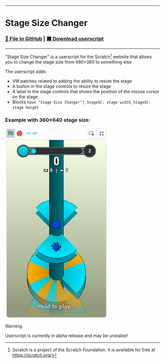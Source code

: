 <hr>

# Stage Size Changer
### [📄 File in GitHub](https://github.com/DDen4ik-12/data-files/blob/main/scratchFollowViewportsFix.user.js) | [🟩 Download userscript](https://raw.githubusercontent.com/DDen4ik-12/data-files/refs/heads/main/stageSizeChanger.user.js)

<hr>

"Stage Size Changer" is a userscript for the Scratch[^1] website that allows you to change the stage size from 480×360 to something else

The userscript adds:
* VM patches related to adding the ability to resize the stage
* A button in the stage controls to resize the stage
* A label in the stage controls that shows the position of the mouse cursor on the stage
* Blocks `have "Stage Size Changer"?`, `StageSC: stage width`, `StageSC: stage height`

### Example with 360×640 stage size:
![Example with 360×640 stage size](https://raw.githubusercontent.com/DDen4ik-12/data-files/refs/heads/main/readmeAssets/stageScExample.png)

> [!WARNING]
> Userscript is currently in alpha release and may be unstable!

[^1]: Scratch is a project of the Scratch Foundation. It is available for free at https://scratch.org/
